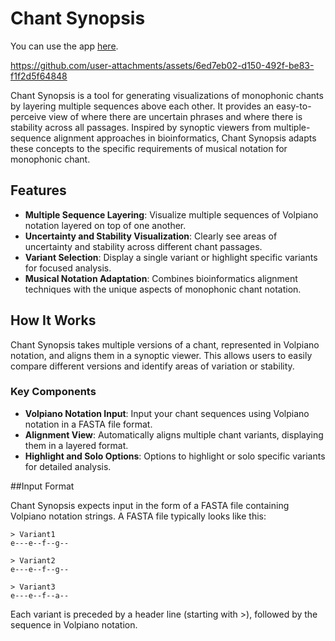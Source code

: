 # Chant Synopsis

You can use the app [here](https://chantsynopsis.web.app/). 

https://github.com/user-attachments/assets/6ed7eb02-d150-492f-be83-f1f2d5f64848


Chant Synopsis is a tool for generating visualizations of monophonic chants by layering multiple sequences above each other. It provides an easy-to-perceive view of where there are uncertain phrases and where there is stability across all passages. Inspired by synoptic viewers from multiple-sequence alignment approaches in bioinformatics, Chant Synopsis adapts these concepts to the specific requirements of musical notation for monophonic chant.

## Features

- **Multiple Sequence Layering**: Visualize multiple sequences of Volpiano notation layered on top of one another.
- **Uncertainty and Stability Visualization**: Clearly see areas of uncertainty and stability across different chant passages.
- **Variant Selection**: Display a single variant or highlight specific variants for focused analysis.
- **Musical Notation Adaptation**: Combines bioinformatics alignment techniques with the unique aspects of monophonic chant notation.

## How It Works

Chant Synopsis takes multiple versions of a chant, represented in Volpiano notation, and aligns them in a synoptic viewer. This allows users to easily compare different versions and identify areas of variation or stability.

### Key Components

- **Volpiano Notation Input**: Input your chant sequences using Volpiano notation in a FASTA file format.
- **Alignment View**: Automatically aligns multiple chant variants, displaying them in a layered format.
- **Highlight and Solo Options**: Options to highlight or solo specific variants for detailed analysis.

##Input Format

Chant Synopsis expects input in the form of a FASTA file containing Volpiano notation strings. A FASTA file typically looks like this:


```
> Variant1
e---e--f--g--

> Variant2
e---e--f--g--

> Variant3
e---e--f--a--
```

Each variant is preceded by a header line (starting with >), followed by the sequence in Volpiano notation.
